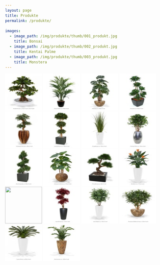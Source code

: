 ```yaml
---
layout: page
title: Produkte
permalink: /produkte/

images:
  - image_path: /img/produkte/thumb/001_produkt.jpg
    title: Bonsai
  - image_path: /img/produkte/thumb/002_produkt.jpg
    title: Kentai Palme
  - image_path: /img/produkte/thumb/003_produkt.jpg
    title: Monstera
---
```

<!-- Magnific Popup core CSS file -->
<link rel="stylesheet" href="/script/magnific-popup.css">

<!-- jQuery 1.7.2+ or Zepto.js 1.0+ -->
<script src="//ajax.googleapis.com/ajax/libs/jquery/1.9.1/jquery.min.js"></script>

<!-- Magnific Popup core JS file -->
<script src="/script/magnific-popup.js"></script>
<script>
$(document).ready(function() {
	$('.popup-gallery').magnificPopup({
		delegate: 'a',
		type: 'image',
		tLoading: 'Loading image #%curr%...',
		mainClass: 'mfp-img-mobile',
		gallery: {
			enabled: true,
			navigateByImgClick: true,
			preload: [0,1] // Will preload 0 - before current, and 1 after the current image
		},
		image: {
			tError: '<a href="%url%">The image #%curr%</a> could not be loaded.',
			titleSrc: function(item) {
				return item.el.attr('title') + '<small></small>';
			}
		}
	});
});

</script>

<div class="popup-gallery">
	<a title="Bonsai" href="/img/produkte/001_produkt.jpg"><img width="120" height="120" src="/img/produkte/thumb/001_produkt.jpg"></a>
	<a title="Kentai Palme" href="/img/produkte/002_produkt.jpg"><img width="120" height="120" src="/img/produkte/thumb/002_produkt.jpg"></a>
	<a title="Monstera" href="/img/produkte/003_produkt.jpg"><img width="120" height="120" src="/img/produkte/thumb/003_produkt.jpg"></a>
		<a title="Dracaena" href="/img/produkte/004_produkt.jpg"><img width="120" height="120" src="/img/produkte/thumb/004_produkt.jpg"></a>
	<a title="Shirakashi Bonsai" href="/img/produkte/005_produkt.jpg"><img width="120" height="120" src="/img/produkte/thumb/005_produkt.jpg"></a>
	<a title="Lorbeerbaum" href="/img/produkte/006_produkt.jpg"><img width="120" height="120" src="/img/produkte/thumb/006_produkt.jpg"></a>
		<a title="Graspflanze" href="/img/produkte/007_produkt.jpg"><img width="120" height="120" src="/img/produkte/thumb/007_produkt.jpg"></a>
	<a title="Oriental Olive" href="/img/produkte/008_produkt.jpg"><img width="120" height="120" src="/img/produkte/thumb/008_produkt.jpg"></a>
	<a title="Buchs Spirale" href="/img/produkte/009_produkt.jpg"><img width="120" height="120" src="/img/produkte/thumb/009_produkt.jpg"></a>
		<a title="Alocasia Calidora" href="/img/produkte/010_produkt.jpg"><img width="120" height="120" src="/img/produkte/thumb/010_produkt.jpg"></a>
	<a title="Pinus Bonsai" href="/img/produkte/011_produkt.jpg"><img width="120" height="120" src="/img/produkte/thumb/011_produkt.jpg"></a>
		<a title="Strelitzien" href="/img/produkte/012_produkt.jpg"><img width="120" height="120" src="/img/produkte/thumb/012_produkt.jpg"></a>
	<a title="Wisteria-Goldregen" href="/img/produkte/013_produkt.jpg"><img width="120" height="120" src="/img/produkte/thumb/0013_produkt.jpg"></a>
		<a title="Acer Bonsai" href="/img/produkte/014_produkt.jpg"><img width="120" height="120" src="/img/produkte/thumb/014_produkt.jpg"></a>
	<a title="Acer Maple" href="/img/produkte/015_produkt.jpg"><img width="120" height="120" src="/img/produkte/thumb/015_produkt.jpg"></a>
	<a title="Dracaena Reflexa Anita" href="/img/produkte/016_produkt.jpg"><img width="120" height="120" src="/img/produkte/thumb/016_produkt.jpg"></a>
		<a title="Cycas Palme" href="/img/produkte/017_produkt.jpg"><img width="120" height="120" src="/img/produkte/thumb/017_produkt.jpg"></a>
	<a title="Zamioculcas" href="/img/produkte/018_produkt.jpg"><img width="120" height="120" src="/img/produkte/thumb/018_produkt.jpg"></a>

</div>
<!--
<ul class="photo-gallery">
  {% for image in page.images %}
    <li><img src="{{ image.image_path }}" alt="{{ image.title}}"/></li>
  {% endfor %}
</ul>
-->